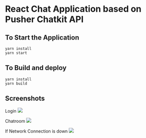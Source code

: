 # React Chat Application based on Pusher Chatkit API<h2>
  
## To Start the Application

```
yarn install
yarn start
```


## To Build and deploy

```
yarn install
yarn build
```
## Screenshots

Login
![](https://lh5.googleusercontent.com/V58zi1FfJAPi9l8thAlZEgE2w1uwaYwrl-osyhPFuqksaxoRkeCKf307sFPiu7uv2480H4_1qc-ll4krlqPl=w1920-h937)

Chatroom
![](https://lh6.googleusercontent.com/IlSkCVvxB9xA5G5x0uSEGU24fqZXSIfRWduYlvL798o9SqkPccWeLMS255bLoCDqeV1l7PB4efDUSA=w1920-h937)

If Network Connection is down
![](https://lh5.googleusercontent.com/SrOZSvQfUIzyoIEXTD5Hsc9vFRYf7DM_cReqUeGBgZijf-9Pu_MkB9NuchW4KQDCFQssgYFaQFY78Q=w1920-h937)
